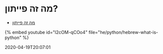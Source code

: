 # מה זה פייתון?

* [מה זה פייתון](https://code-maven.com/slides/python/what-is-python)

{% embed youtube id="l2cOM-qCOo4" file="he/python/hebrew-what-is-python" %}


2020-04-19T20:07:01
